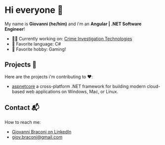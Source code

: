 # Hi everyone 👋

My name is **Giovanni (he/him)** and i'm an **Angular | .NET Software Engineer**!

- 🕵️‍♂️ Currently working on: [Crime Investigation Technologies](https://www.mbsengineering.it/language/en/home/)
- 💙 Favorite language: C#
- 👾 Favorite hobby: Gaming!

## Projects 🐧

Here are the projects i'm contributing to ❤️:
* [aspnetcore](https://github.com/dotnet/aspnetcore) a cross-platform .NET framework for building modern cloud-based web applications on Windows, Mac, or Linux. 

## Contact 📬

How to reach me: 
* [Giovanni Braconi on LinkedIn](https://www.linkedin.com/in/giovanni-braconi/)
* [giov.braconi@gmail.com](mailto:giov.braconi@gmail.com)
